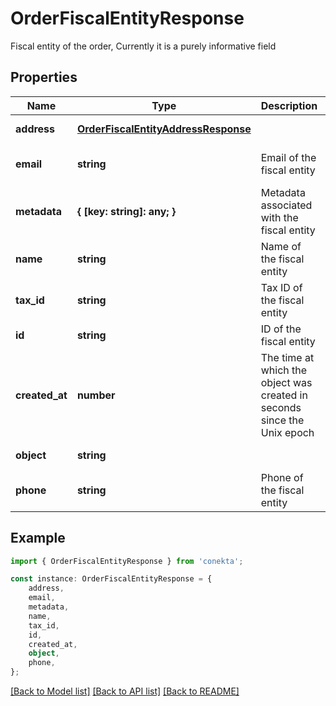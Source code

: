 # OrderFiscalEntityResponse

Fiscal entity of the order, Currently it is a purely informative field

## Properties

Name | Type | Description | Notes
------------ | ------------- | ------------- | -------------
**address** | [**OrderFiscalEntityAddressResponse**](OrderFiscalEntityAddressResponse.md) |  | [default to undefined]
**email** | **string** | Email of the fiscal entity | [optional] [default to undefined]
**metadata** | **{ [key: string]: any; }** | Metadata associated with the fiscal entity | [optional] [default to undefined]
**name** | **string** | Name of the fiscal entity | [optional] [default to undefined]
**tax_id** | **string** | Tax ID of the fiscal entity | [optional] [default to undefined]
**id** | **string** | ID of the fiscal entity | [default to undefined]
**created_at** | **number** | The time at which the object was created in seconds since the Unix epoch | [default to undefined]
**object** | **string** |  | [default to undefined]
**phone** | **string** | Phone of the fiscal entity | [optional] [default to undefined]

## Example

```typescript
import { OrderFiscalEntityResponse } from 'conekta';

const instance: OrderFiscalEntityResponse = {
    address,
    email,
    metadata,
    name,
    tax_id,
    id,
    created_at,
    object,
    phone,
};
```

[[Back to Model list]](../README.md#documentation-for-models) [[Back to API list]](../README.md#documentation-for-api-endpoints) [[Back to README]](../README.md)
